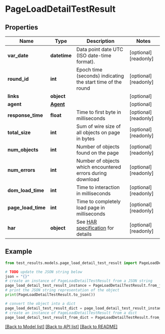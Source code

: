 # PageLoadDetailTestResult


## Properties

Name | Type | Description | Notes
------------ | ------------- | ------------- | -------------
**var_date** | **datetime** | Data point date UTC (ISO date-time format). | [optional] [readonly] 
**round_id** | **int** | Epoch time (seconds) indicating the start time of the round | [optional] [readonly] 
**links** | **object** |  | [optional] 
**agent** | [**Agent**](Agent.md) |  | [optional] 
**response_time** | **float** | Time to first byte in milliseconds | [optional] [readonly] 
**total_size** | **int** | Sum of wire size of all objects on page in bytes | [optional] [readonly] 
**num_objects** | **int** | Number of objects found on the page | [optional] [readonly] 
**num_errors** | **int** | Number of objects which encountered errors during download | [optional] [readonly] 
**dom_load_time** | **int** | Time to interaction in milliseconds | [optional] [readonly] 
**page_load_time** | **int** | Time to completely load page in milliseconds | [optional] [readonly] 
**har** | **object** | See [HAR specification](http://www.softwareishard.com/blog/har-12-spec/) for details | [optional] [readonly] 

## Example

```python
from test_results.models.page_load_detail_test_result import PageLoadDetailTestResult

# TODO update the JSON string below
json = "{}"
# create an instance of PageLoadDetailTestResult from a JSON string
page_load_detail_test_result_instance = PageLoadDetailTestResult.from_json(json)
# print the JSON string representation of the object
print(PageLoadDetailTestResult.to_json())

# convert the object into a dict
page_load_detail_test_result_dict = page_load_detail_test_result_instance.to_dict()
# create an instance of PageLoadDetailTestResult from a dict
page_load_detail_test_result_from_dict = PageLoadDetailTestResult.from_dict(page_load_detail_test_result_dict)
```
[[Back to Model list]](../README.md#documentation-for-models) [[Back to API list]](../README.md#documentation-for-api-endpoints) [[Back to README]](../README.md)


